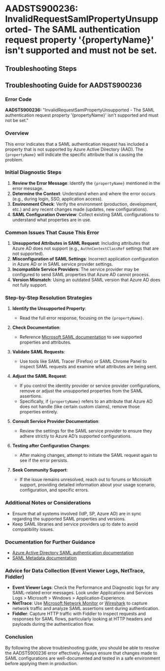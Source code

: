 # AADSTS900236: InvalidRequestSamlPropertyUnsupported- The SAML authentication request property '{propertyName}' isn't supported and must not be set.


## Troubleshooting Steps
## Troubleshooting Guide for AADSTS900236

### Error Code
**AADSTS900236:** "InvalidRequestSamlPropertyUnsupported - The SAML authentication request property '{propertyName}' isn't supported and must not be set."

### Overview
This error indicates that a SAML authentication request has included a property that is not supported by Azure Active Directory (AAD). The `{propertyName}` will indicate the specific attribute that is causing the problem.

### Initial Diagnostic Steps
1. **Review the Error Message**: Identify the `{propertyName}` mentioned in the error message.
2. **Determine the Context**: Understand when and where the error occurs (e.g., during login, SSO, application access).
3. **Environment Check**: Verify the environment (production, development, etc.) and any recent changes made (updates, new configurations).
4. **SAML Configuration Overview**: Collect existing SAML configurations to understand what properties are in use.

### Common Issues That Cause This Error
1. **Unsupported Attributes in SAML Request**: Including attributes that Azure AD does not support (e.g., `AuthnContextClassRef` settings that are not supported).
2. **Misconfiguration of SAML Settings**: Incorrect application configuration in Azure AD or in SAML service provider settings.
3. **Incompatible Service Providers**: The service provider may be configured to send SAML properties that Azure AD cannot process.
4. **Version Mismatch**: Using an outdated SAML version that Azure AD does not fully support.

### Step-by-Step Resolution Strategies
1. **Identify the Unsupported Property**:
   - Read the full error response, focusing on the `{propertyName}`.
   
2. **Check Documentation**:
   - Reference [Microsoft SAML documentation](https://docs.microsoft.com/en-us/azure/active-directory/develop/single-sign-on-saml-protocol) to see supported properties and attributes.

3. **Validate SAML Requests**:
   - Use tools like SAML Tracer (Firefox) or SAML Chrome Panel to inspect SAML requests and examine what attributes are being sent.

4. **Adjust the SAML Request**:
   - If you control the identity provider or service provider configurations, remove or adjust the unsupported properties from the SAML assertions.
   - Specifically, if `{propertyName}` refers to an attribute that Azure AD does not handle (like certain custom claims), remove those properties entirely.

5. **Consult Service Provider Documentation**:
   - Review the settings for the SAML service provider to ensure they adhere strictly to Azure AD’s supported configurations.

6. **Testing after Configuration Changes**:
   - After making changes, attempt to initiate the SAML request again to see if the error persists.

7. **Seek Community Support**:
   - If the issue remains unresolved, reach out to forums or Microsoft support, providing detailed information about your usage scenario, configuration, and specific errors.

### Additional Notes or Considerations
- Ensure that all systems involved (IdP, SP, Azure AD) are in sync regarding the supported SAML properties and versions.
- Keep SAML libraries and service providers up to date to avoid compatibility issues.

### Documentation for Further Guidance
- [Azure Active Directory SAML authentication documentation](https://docs.microsoft.com/en-us/azure/active-directory/develop/single-sign-on-saml-protocol)
- [SAML Metadata documentation](https://docs.microsoft.com/en-us/azure/active-directory/develop/saml-metadata)

### Advice for Data Collection (Event Viewer Logs, NetTrace, Fiddler)
- **Event Viewer Logs**: Check the Performance and Diagnostic logs for any SAML-related error messages. Look under Applications and Services Logs > Microsoft > Windows > Application-Experience.
- **NetTrace**: Use [Microsoft Network Monitor](https://www.microsoft.com/en-us/download/details.aspx?id=4865) or [Wireshark](https://www.wireshark.org/) to capture network traffic and analyze SAML assertions sent during authentication.
- **Fiddler**: Capture HTTP traffic with Fiddler to inspect requests and responses for SAML flows, particularly looking at HTTP headers and payloads during the authentication flow.

### Conclusion
By following the above troubleshooting guide, you should be able to resolve the AADSTS900236 error effectively. Always ensure that changes made to SAML configurations are well-documented and tested in a safe environment before applying them in production.